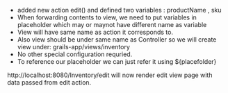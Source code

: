 

- added new action edit() and defined two variables : productName , sku
- When forwarding contents to view, we need to put variables in placeholder which may or maynot have different name as variable
- View will have same name as action it corresponds to. 
- Also view should be under same name as Controller so we will create view under:  grails-app/views/inventory
- No other special configuration requried. 
- To reference our placeholder we can just refer it using ${placefolder}

http://localhost:8080/Inventory/edit will now render edit view page with data passed from edit action. 





